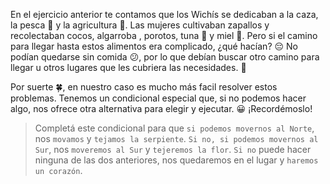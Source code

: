 <gs-attire attire-url="https://raw.githubusercontent.com/MumukiProject/mumuki-guia-gobstones-repeticion-condicional-ii-kids/master/assets/attires/config_1538410692480.json"></gs-attire>

<gs-toolbox toolbox-url="https://raw.githubusercontent.com/MumukiProject/mumuki-guia-gobstones-repeticion-condicional-ii-kids/master/assets/toolbox.xml">
</gs-toolbox>

En el ejercicio anterior te contamos que los Wichís se dedicaban a la caza, la pesca :fishing_pole_and_fish: y la agricultura :corn:. Las mujeres cultivaban zapallos y recolectaban cocos, algarroba , porotos, tuna :cactus: y miel :honey_pot:. Pero si el camino para llegar hasta estos alimentos era complicado, ¿qué hacían? :pensive: No podían quedarse sin comida :confused:, por lo que debían buscar otro camino para llegar u otros lugares que les cubriera las necesidades. :muscle:

Por suerte :four_leaf_clover:, en nuestro caso es mucho más facil resolver estos problemas. Tenemos un condicional especial que, si no podemos hacer algo, nos ofrece otra alternativa para elegir y ejecutar. :grinning: ¡Recordémoslo!

> Completá este condicional para que `si podemos movernos al Norte`, nos `movamos` y `tejamos la serpiente`. `Si no, si podemos movernos al Sur`, nos `moveremos al Sur` y `tejeremos la flor`. `Si no` puede hacer ninguna de las dos anteriores, nos quedaremos en el lugar y `haremos un corazón`. 